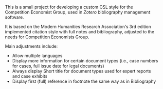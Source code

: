 This is a small project for developing a custom CSL style for the Competition Economist Group, used in _Zotero_ bibliography management software.

It is based on the Modern Humanities Research Association's 3rd edition implemented citation style with full notes and bibliography, adjusted to the needs for Competition Economists Group.

Main adjustments include:
* Allow multiple languages
* Display more information for certain document types (i.e., case numbers for cases, full issue date for legal documents)
* Always display Short title for document types used for expert reports and case exhibits
* Display first (full) reference in footnote the same way as in Bibliography

